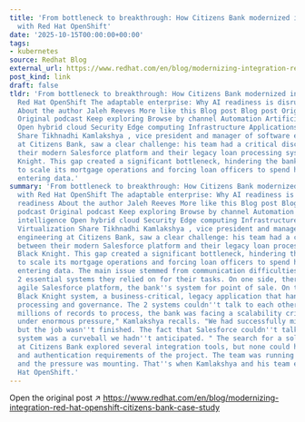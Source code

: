 ```yaml
---
title: 'From bottleneck to breakthrough: How Citizens Bank modernized integration
  with Red Hat OpenShift'
date: '2025-10-15T00:00:00+00:00'
tags:
- kubernetes
source: Redhat Blog
external_url: https://www.redhat.com/en/blog/modernizing-integration-red-hat-openshift-citizens-bank-case-study
post_kind: link
draft: false
tldr: 'From bottleneck to breakthrough: How Citizens Bank modernized integration with
  Red Hat OpenShift The adaptable enterprise: Why AI readiness is disruption readiness
  About the author Jaleh Reeves More like this Blog post Blog post Original podcast
  Original podcast Keep exploring Browse by channel Automation Artificial intelligence
  Open hybrid cloud Security Edge computing Infrastructure Applications Virtualization
  Share Tikhnadhi Kamlakshya , vice president and manager of software engineering
  at Citizens Bank, saw a clear challenge: his team had a critical disconnect between
  their modern Salesforce platform and their legacy loan processing system, Black
  Knight. This gap created a significant bottleneck, hindering the bank''s ability
  to scale its mortgage operations and forcing loan officers to spend hours manually
  entering data.'
summary: 'From bottleneck to breakthrough: How Citizens Bank modernized integration
  with Red Hat OpenShift The adaptable enterprise: Why AI readiness is disruption
  readiness About the author Jaleh Reeves More like this Blog post Blog post Original
  podcast Original podcast Keep exploring Browse by channel Automation Artificial
  intelligence Open hybrid cloud Security Edge computing Infrastructure Applications
  Virtualization Share Tikhnadhi Kamlakshya , vice president and manager of software
  engineering at Citizens Bank, saw a clear challenge: his team had a critical disconnect
  between their modern Salesforce platform and their legacy loan processing system,
  Black Knight. This gap created a significant bottleneck, hindering the bank''s ability
  to scale its mortgage operations and forcing loan officers to spend hours manually
  entering data. The main issue stemmed from communication difficulties between the
  2 essential systems they relied on for their tasks. On one side, there was the modern,
  agile Salesforce platform, the bank''s system for point of sale. On the other, the
  Black Knight system, a business-critical, legacy application that handled all loan
  processing and governance. The 2 systems couldn''t talk to each other, and with
  millions of records to process, the bank was facing a scalability crisis. "We were
  under enormous pressure," Kamlakshya recalls. "We had successfully migrated to Salesforce,
  but the job wasn''t finished. The fact that Salesforce couldn''t talk to our legacy
  system was a curveball we hadn''t anticipated. " The search for a solution The team
  at Citizens Bank explored several integration tools, but none could handle the scale
  and authentication requirements of the project. The team was running out of options,
  and the pressure was mounting. That''s when Kamlakshya and his team explored Red
  Hat OpenShift.'
---
```

Open the original post ↗ https://www.redhat.com/en/blog/modernizing-integration-red-hat-openshift-citizens-bank-case-study
